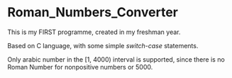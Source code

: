 # Roman_Numbers_Converter

This is my FIRST programme, created in my freshman year.

Based on C language, with some simple *switch-case* statements.

Only arabic number in the [1, 4000) interval is supported, since there is no Roman Number for nonpositive numbers or 5000.
